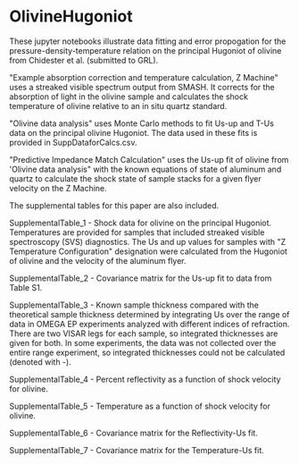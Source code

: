 # OlivineHugoniot

These jupyter notebooks illustrate data fitting and error propogation for the pressure-density-temperature relation on the principal Hugoniot of olivine from Chidester et al. (submitted to GRL). 

"Example absorption correction and temperature calculation, Z Machine" uses a streaked visible spectrum output from SMASH. It corrects for the absorption of light in the olivine sample and calculates the shock temperature of olivine relative to an in situ quartz standard. 

"Olivine data analysis" uses Monte Carlo methods to fit Us-up and T-Us data on the principal olivine Hugoniot. The data used in these fits is provided in SuppDataforCalcs.csv.

"Predictive Impedance Match Calculation" uses the Us-up fit of olivine from 'Olivine data analysis" with the known equations of state of aluminum and quartz to calculate the shock state of sample stacks for a given flyer velocity on the Z Machine.

The supplemental tables for this paper are also included.

SupplementalTable_1 - Shock data for olivine on the principal Hugoniot. Temperatures are provided for samples that included streaked visible spectroscopy (SVS) diagnostics. The Us and up values for samples with "Z Temperature Configuration" designation were calculated from the Hugoniot of olivine and the velocity of the aluminum flyer.

SupplementalTable_2 - Covariance matrix for the Us-up fit to data from Table S1.

SupplementalTable_3 - Known sample thickness compared with the theoretical sample thickness determined by integrating Us over the range of data in OMEGA EP experiments analyzed with different indices of refraction. There are two VISAR legs for each sample, so integrated thicknesses are given for both. In some experiments, the data was not collected over the entire range experiment, so integrated thicknesses could not be calculated (denoted with -).

SupplementalTable_4 - Percent reflectivity as a function of shock velocity for olivine.

SupplementalTable_5 - Temperature as a function of shock velocity for olivine.

SupplementalTable_6 - Covariance matrix for the Reflectivity-Us fit.

SupplementalTable_7 - Covariance matrix for the Temperature-Us fit.


